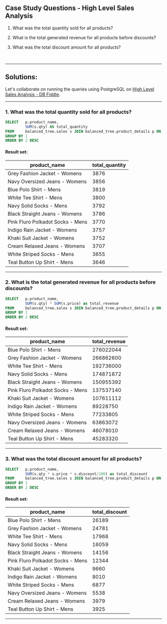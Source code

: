 ## Case Study Questions - High Level Sales Analysis


1. What was the total quantity sold for all products?

2. What is the total generated revenue for all products before discounts?

3. What was the total discount amount for all products?

<br>


---


## Solutions:

Let's collaborate on running the queries using PostgreSQL on [High Level Sales Analysis - DB Fiddle]().

---

### 1. What was the total quantity sold for all products?


```sql
SELECT   p.product_name, 
         SUM(s.qty) AS total_quantity
FROM     balanced_tree.sales s JOIN balanced_tree.product_details p ON s.prod_id = p.product_id
GROUP BY 1
ORDER BY 2 DESC
```

#### Result set:

product_name |	total_quantity |
--|--|
Grey Fashion Jacket - Womens |	3876 |
Navy Oversized Jeans - Womens |	3856 |
Blue Polo Shirt - Mens |	3819 |
White Tee Shirt - Mens |	3800 |
Navy Solid Socks - Mens |	3792 |
Black Straight Jeans - Womens |	3786 |
Pink Fluro Polkadot Socks - Mens |	3770 |
Indigo Rain Jacket - Womens |	3757 |
Khaki Suit Jacket - Womens |	3752 |
Cream Relaxed Jeans - Womens |	3707 |
White Striped Socks - Mens |	3655 |
Teal Button Up Shirt - Mens |	3646 |


---

### 2. What is the total generated revenue for all products before discounts?


```sql
SELECT   p.product_name, 
         SUM(s.qty) * SUM(s.price) as total_revenue
FROM     balanced_tree.sales s JOIN balanced_tree.product_details p ON s.prod_id = p.product_id
GROUP BY 1
ORDER BY 2 DESC
```

#### Result set:

product_name |	total_revenue |
--|--|
Blue Polo Shirt - Mens |	276022044 |
Grey Fashion Jacket - Womens |	266862600 |
White Tee Shirt - Mens |	192736000 |
Navy Solid Socks - Mens |	174871872 |
Black Straight Jeans - Womens |	150955392 |
Pink Fluro Polkadot Socks - Mens |	137537140 |
Khaki Suit Jacket - Womens |	107611112 |
Indigo Rain Jacket - Womens |	89228750 |
White Striped Socks - Mens |	77233805 |
Navy Oversized Jeans - Womens |	63863072 |
Cream Relaxed Jeans - Womens |	46078010 |
Teal Button Up Shirt - Mens |	45283320 |



---

### 3. What was the total discount amount for all products?

```sql
SELECT   p.product_name, 
         SUM(s.qty * s.price * s.discount/100) as total_discount
FROM     balanced_tree.sales s JOIN balanced_tree.product_details p ON s.prod_id = p.product_id
GROUP BY 1
ORDER BY 2 DESC
```

#### Result set:

product_name |	total_discount |
--|--|
Blue Polo Shirt - Mens |	26189 |
Grey Fashion Jacket - Womens |	24781 |
White Tee Shirt - Mens |	17968 |
Navy Solid Socks - Mens |	16059 |
Black Straight Jeans - Womens |	14156 |
Pink Fluro Polkadot Socks - Mens |	12344 |
Khaki Suit Jacket - Womens |	9660 |
Indigo Rain Jacket - Womens |	8010 |
White Striped Socks - Mens |	6877 |
Navy Oversized Jeans - Womens |	5538 |
Cream Relaxed Jeans - Womens |	3979 |
Teal Button Up Shirt - Mens |	3925 |


---



